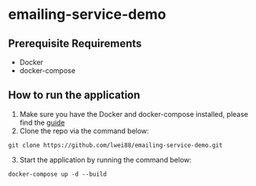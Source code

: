 # emailing-service-demo

## Prerequisite Requirements

- Docker
- docker-compose

## How to run the application

1. Make sure you have the Docker and docker-compose installed, please find the [guide](https://docs.docker.com/get-docker/)
2. Clone the repo via the command below:

```
git clone https://github.com/lwei88/emailing-service-demo.git
```

3. Start the application by running the command below:

```
docker-compose up -d --build
```
